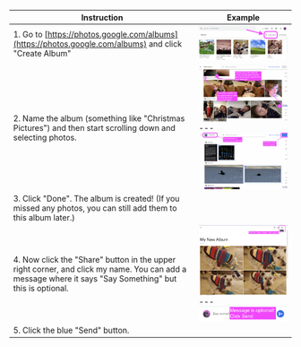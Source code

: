 | Instruction | Example |
|-------------|-------------|
| 1. Go to [https://photos.google.com/albums](https://photos.google.com/albums) and click "Create Album" | [!["Create Album"](./create-album.png)](./create-album.png)
| 2. Name the album (something like "Christmas Pictures") and then start scrolling down and selecting photos. | [!["Create Album"](./adding-photos-1.png)](./adding-photos-1.png)<br>---<br>[!["Create Album"](./adding-photos-2.png)](./adding-photos-2.png)
| 3. Click "Done". The album is created! (If you missed any photos, you can still add them to this album later.) | 
| 4. Now click the "Share" button in the upper right corner, and click my name. You can add a message where it says "Say Something" but this is optional. | [!["Share Button"](./share-button.png)](./share-button.png)<br>---<br>[!["Share Message"](./share-message.png)](./share-message.png)
| 5. Click the blue "Send" button.  | 
